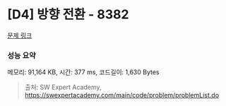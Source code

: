 # [D4] 방향 전환 - 8382 

[문제 링크](https://swexpertacademy.com/main/code/problem/problemDetail.do?contestProbId=AWyNQrCahHcDFAVP) 

### 성능 요약

메모리: 91,164 KB, 시간: 377 ms, 코드길이: 1,630 Bytes



> 출처: SW Expert Academy, https://swexpertacademy.com/main/code/problem/problemList.do